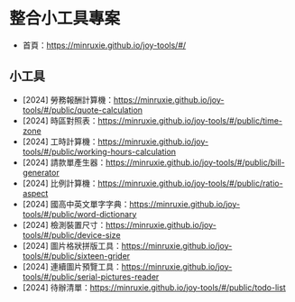 # 整合小工具專案
* 首頁：https://minruxie.github.io/joy-tools/#/

## 小工具
* [2024] 勞務報酬計算機：https://minruxie.github.io/joy-tools/#/public/quote-calculation
* [2024] 時區對照表：https://minruxie.github.io/joy-tools/#/public/time-zone
* [2024] 工時計算機：https://minruxie.github.io/joy-tools/#/public/working-hours-calculation
* [2024] 請款單產生器：https://minruxie.github.io/joy-tools/#/public/bill-generator
* [2024] 比例計算機：https://minruxie.github.io/joy-tools/#/public/ratio-aspect
* [2024] 國高中英文單字字典：https://minruxie.github.io/joy-tools/#/public/word-dictionary
* [2024] 檢測裝置尺寸：https://minruxie.github.io/joy-tools/#/public/device-size
* [2024] 圖片格狀拼版工具：https://minruxie.github.io/joy-tools/#/public/sixteen-grider
* [2024] 連續圖片預覽工具：https://minruxie.github.io/joy-tools/#/public/serial-pictures-reader
* [2024] 待辦清單：https://minruxie.github.io/joy-tools/#/public/todo-list